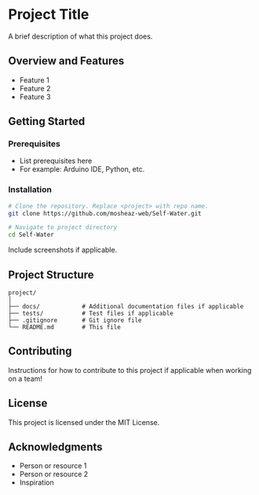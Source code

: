 # Project Title

A brief description of what this project does.

## Overview and Features

- Feature 1
- Feature 2
- Feature 3

## Getting Started

### Prerequisites

- List prerequisites here
- For example: Arduino IDE, Python, etc.

### Installation

```bash
# Clone the repository. Replace <project> with repo name.
git clone https://github.com/mosheaz-web/Self-Water.git

# Navigate to project directory
cd Self-Water
```

Include screenshots if applicable.

## Project Structure

```
project/
│
├── docs/            # Additional documentation files if applicable
├── tests/           # Test files if applicable
├── .gitignore       # Git ignore file
└── README.md        # This file
```

## Contributing

Instructions for how to contribute to this project if applicable when working on a team!

## License

This project is licensed under the MIT License.

## Acknowledgments

- Person or resource 1
- Person or resource 2
- Inspiration 
